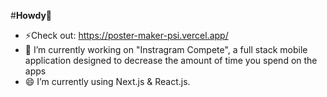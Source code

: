 #**Howdy👋**

<!--
**arnav-k1/arnav-k1** is a ✨ _special_ ✨ repository because its `README.md` (this file) appears on your GitHub profile.

Here are some ideas to get you started:

- 🔭 I’m currently working on ...
- 🌱 I’m currently learning ...
- 👯 I’m looking to collaborate on ...
- 🤔 I’m looking for help with ...
- 💬 Ask me about ...
- 📫 How to reach me: ...
- 😄 Pronouns: ...
- ⚡ Fun fact: ...
-->
- ⚡Check out: https://poster-maker-psi.vercel.app/
- 🔭 I’m currently working on "Instragram Compete", a full stack mobile application designed to decrease the amount of time you spend on the apps
- 😄 I’m currently using Next.js & React.js.
